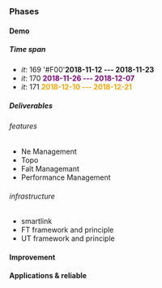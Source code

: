 ### Phases
#### Demo
##### Time span
- *it*: 169 '#F00'**2018-11-12 --- 2018-11-23**
- *it*: 170 <span style="color: purple">**2018-11-26 --- 2018-12-07**</span>
- *it*: 171 <span style="color: orange">**2018-12-10 --- 2018-12-21**</span>

##### Deliverables

###### features
 - Ne Management
 - Topo
 - Falt Managemant
 - Performance Management

###### infrastructure
 - smartlink
 - FT framework and principle
 - UT framework and principle 

#### Improvement

#### Applications & reliable